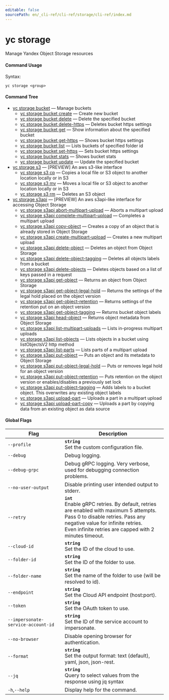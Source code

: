 ```yaml
---
editable: false
sourcePath: en/_cli-ref/cli-ref/storage/cli-ref/index.md
---
```


# yc storage

Manage Yandex Object Storage resources

#### Command Usage

Syntax: 

`yc storage <group>`

#### Command Tree

- [yc storage bucket](bucket/index.md) — Manage buckets
	- [yc storage bucket create](bucket/create.md) — Create new bucket
	- [yc storage bucket delete](bucket/delete.md) — Delete the specified bucket
	- [yc storage bucket delete-https](bucket/delete-https.md) — Deletes bucket https settings
	- [yc storage bucket get](bucket/get.md) — Show information about the specified bucket
	- [yc storage bucket get-https](bucket/get-https.md) — Shows bucket https settings
	- [yc storage bucket list](bucket/list.md) — Lists buckets of specified folder id
	- [yc storage bucket set-https](bucket/set-https.md) — Sets bucket https settings
	- [yc storage bucket stats](bucket/stats.md) — Shows bucket stats
	- [yc storage bucket update](bucket/update.md) — Update the specified bucket
- [yc storage s3](s3/index.md) — [PREVIEW] An aws s3-like interface
	- [yc storage s3 cp](s3/cp.md) — Copies a local file or S3 object to another location locally or in S3
	- [yc storage s3 mv](s3/mv.md) — Moves a local file or S3 object to another location locally or in S3
	- [yc storage s3 rm](s3/rm.md) — Deletes an S3 object
- [yc storage s3api](s3api/index.md) — [PREVIEW] An aws s3api-like interface for accessing Object Storage
	- [yc storage s3api abort-multipart-upload](s3api/abort-multipart-upload.md) — Aborts a multipart upload
	- [yc storage s3api complete-multipart-upload](s3api/complete-multipart-upload.md) — Completes a multipart upload
	- [yc storage s3api copy-object](s3api/copy-object.md) — Creates a copy of an object that is already stored in Object Storage
	- [yc storage s3api create-multipart-upload](s3api/create-multipart-upload.md) — Creates a new multipart upload
	- [yc storage s3api delete-object](s3api/delete-object.md) — Deletes an object from Object Storage
	- [yc storage s3api delete-object-tagging](s3api/delete-object-tagging.md) — Deletes all objects labels from a bucket
	- [yc storage s3api delete-objects](s3api/delete-objects.md) — Deletes objects based on a list of keys passed in a request
	- [yc storage s3api get-object](s3api/get-object.md) — Returns an object from Object Storage
	- [yc storage s3api get-object-legal-hold](s3api/get-object-legal-hold.md) — Returns the settings of the legal hold placed on the object version
	- [yc storage s3api get-object-retention](s3api/get-object-retention.md) — Returns settings of the retention put on an object version
	- [yc storage s3api get-object-tagging](s3api/get-object-tagging.md) — Returns bucket object labels
	- [yc storage s3api head-object](s3api/head-object.md) — Returns object metadata from Object Storage
	- [yc storage s3api list-multipart-uploads](s3api/list-multipart-uploads.md) — Lists in-progress multipart uploads
	- [yc storage s3api list-objects](s3api/list-objects.md) — Lists objects in a bucket using listObjectsV2 http method
	- [yc storage s3api list-parts](s3api/list-parts.md) — Lists parts of a multipart upload
	- [yc storage s3api put-object](s3api/put-object.md) — Puts an object and its metadata to Object Storage
	- [yc storage s3api put-object-legal-hold](s3api/put-object-legal-hold.md) — Puts or removes legal hold for an object version
	- [yc storage s3api put-object-retention](s3api/put-object-retention.md) — Puts retention on the object version or enables/disables a previously set lock
	- [yc storage s3api put-object-tagging](s3api/put-object-tagging.md) — Adds labels to a bucket object. This overwrites any existing object labels
	- [yc storage s3api upload-part](s3api/upload-part.md) — Uploads a part in a multipart upload
	- [yc storage s3api upload-part-copy](s3api/upload-part-copy.md) — Uploads a part by copying data from an existing object as data source

#### Global Flags

| Flag | Description |
|----|----|
|`--profile`|<b>`string`</b><br/>Set the custom configuration file.|
|`--debug`|Debug logging.|
|`--debug-grpc`|Debug gRPC logging. Very verbose, used for debugging connection problems.|
|`--no-user-output`|Disable printing user intended output to stderr.|
|`--retry`|<b>`int`</b><br/>Enable gRPC retries. By default, retries are enabled with maximum 5 attempts.<br/>Pass 0 to disable retries. Pass any negative value for infinite retries.<br/>Even infinite retries are capped with 2 minutes timeout.|
|`--cloud-id`|<b>`string`</b><br/>Set the ID of the cloud to use.|
|`--folder-id`|<b>`string`</b><br/>Set the ID of the folder to use.|
|`--folder-name`|<b>`string`</b><br/>Set the name of the folder to use (will be resolved to id).|
|`--endpoint`|<b>`string`</b><br/>Set the Cloud API endpoint (host:port).|
|`--token`|<b>`string`</b><br/>Set the OAuth token to use.|
|`--impersonate-service-account-id`|<b>`string`</b><br/>Set the ID of the service account to impersonate.|
|`--no-browser`|Disable opening browser for authentication.|
|`--format`|<b>`string`</b><br/>Set the output format: text (default), yaml, json, json-rest.|
|`--jq`|<b>`string`</b><br/>Query to select values from the response using jq syntax|
|`-h`,`--help`|Display help for the command.|
